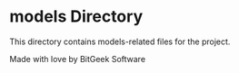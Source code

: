 # models Directory

This directory contains models-related files for the project.

Made with love by BitGeek Software
